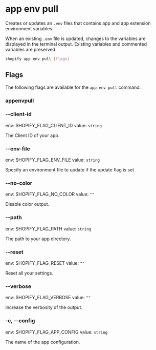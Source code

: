 # app env pull

Creates or updates an `.env` files that contains app and app extension environment variables.

  When an existing `.env` file is updated, changes to the variables are displayed in the terminal output. Existing variables and commented variables are preserved.

```bash
shopify app env pull [flags]
```

## Flags

The following flags are available for the `app env pull` command:

### appenvpull

### --client-id <value>

env: SHOPIFY_FLAG_CLIENT_ID
value: `string`

The Client ID of your app.

### --env-file <value>

env: SHOPIFY_FLAG_ENV_FILE
value: `string`

Specify an environment file to update if the update flag is set

### --no-color

env: SHOPIFY_FLAG_NO_COLOR
value: `""`

Disable color output.

### --path <value>

env: SHOPIFY_FLAG_PATH
value: `string`

The path to your app directory.

### --reset

env: SHOPIFY_FLAG_RESET
value: `""`

Reset all your settings.

### --verbose

env: SHOPIFY_FLAG_VERBOSE
value: `""`

Increase the verbosity of the output.

### -c, --config <value>

env: SHOPIFY_FLAG_APP_CONFIG
value: `string`

The name of the app configuration.

